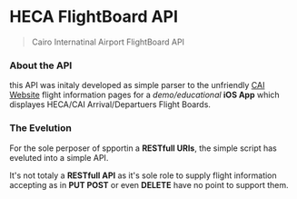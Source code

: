 # HECA FlightBoard API 
> Cairo Internatinal Airport FlightBoard API

### About the API
this API was initaly developed as simple parser to the
unfriendly [CAI Website](http://cairo-airport.com) flight information pages for a _demo/educational_ __iOS App__ which displayes HECA/CAI Arrival/Departuers Flight Boards.

### The Evelution
For the sole perposer of spportin a __RESTfull URIs__, the simple script has eveluted into a simple API.

It's not totaly a __RESTfull API__ as it's sole role to supply flight information accepting as in __PUT POST__ or even __DELETE__ have no point to support them.

